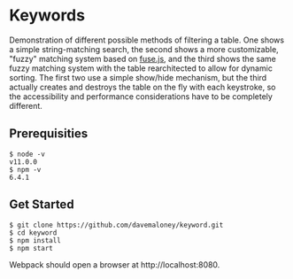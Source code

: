 # Keywords

Demonstration of different possible methods of filtering a table. One shows a simple string-matching search, the second shows a more customizable, "fuzzy" matching system based on [fuse.js](https://www.npmjs.com/package/fuse.js), and the third shows the same fuzzy matching system with the table rearchitected to allow for dynamic sorting. The first two use a simple show/hide mechanism, but the third actually creates and destroys the table on the fly with each keystroke, so the accessibility and performance considerations have to be completely different.

## Prerequisities

```
$ node -v
v11.0.0
$ npm -v
6.4.1
```

## Get Started

```
$ git clone https://github.com/davemaloney/keyword.git
$ cd keyword
$ npm install
$ npm start
```

Webpack should open a browser at http://localhost:8080.
